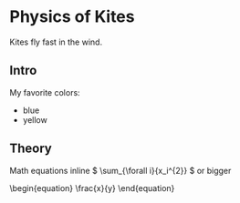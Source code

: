 # Physics of Kites

Kites fly fast in the wind.


## Intro

My favorite colors:
 - blue
 - yellow


## Theory

Math equations inline $ \sum_{\forall i}{x_i^{2}} $
 or bigger

 \begin{equation}
 \frac{x}{y}
 \end{equation}
